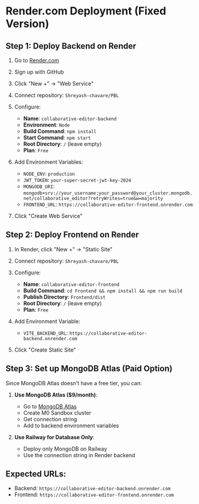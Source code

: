 # Render.com Deployment (Fixed Version)

## Step 1: Deploy Backend on Render

1. Go to [Render.com](https://render.com)
2. Sign up with GitHub
3. Click "New +" → "Web Service"
4. Connect repository: `Shreyash-chavare/PBL`
5. Configure:
   - **Name**: `collaborative-editor-backend`
   - **Environment**: `Node`
   - **Build Command**: `npm install`
   - **Start Command**: `npm start`
   - **Root Directory**: `/` (leave empty)
   - **Plan**: `Free`

6. Add Environment Variables:
   - `NODE_ENV`: `production`
   - `JWT_TOKEN`: `your-super-secret-jwt-key-2024`
   - `MONGODB_URI`: `mongodb+srv://your_username:your_password@your_cluster.mongodb.net/collaborative_editor?retryWrites=true&w=majority`
   - `FRONTEND_URL`: `https://collaborative-editor-frontend.onrender.com`

7. Click "Create Web Service"

## Step 2: Deploy Frontend on Render

1. In Render, click "New +" → "Static Site"
2. Connect repository: `Shreyash-chavare/PBL`
3. Configure:
   - **Name**: `collaborative-editor-frontend`
   - **Build Command**: `cd Frontend && npm install && npm run build`
   - **Publish Directory**: `Frontend/dist`
   - **Root Directory**: `/` (leave empty)
   - **Plan**: `Free`

4. Add Environment Variable:
   - `VITE_BACKEND_URL`: `https://collaborative-editor-backend.onrender.com`

5. Click "Create Static Site"

## Step 3: Set up MongoDB Atlas (Paid Option)

Since MongoDB Atlas doesn't have a free tier, you can:

1. **Use MongoDB Atlas ($9/month)**:
   - Go to [MongoDB Atlas](https://www.mongodb.com/atlas)
   - Create M0 Sandbox cluster
   - Get connection string
   - Add to backend environment variables

2. **Use Railway for Database Only**:
   - Deploy only MongoDB on Railway
   - Use the connection string in Render backend

## Expected URLs:
- Backend: `https://collaborative-editor-backend.onrender.com`
- Frontend: `https://collaborative-editor-frontend.onrender.com`
